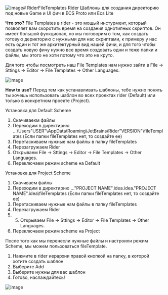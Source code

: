 ![image](https://github.com/user-attachments/assets/359c921b-89fd-4f85-9798-7adeb643fdbb)# RiderFileTemplates
Rider Шаблоны для создания директорию под новые Game и UI фич в ECS Proto или Ecs Lite

**Что это?**
File Templates в rider - это мощый инстурмент, который позволяет вам скоротить время на создания однотипных скриптов.
Он имеет большой функционал, но мы поговорим о том, как создать готовую дерикторию с нужными для нас скриптами, к примеру у нас есть один и тот же архитектурный вид нашей фичи, и для того чтобы создать новую фичу нужно все время создовать одни и теже папки и файлы, мы этого не хоти потому что это не круто.

Для того чтобы посмотреть наш File Templates нам нужно зайти в File -> Sttings -> Editor -> File Templates -> Other Languages.

![image](https://github.com/user-attachments/assets/3a3b6bfc-cdf6-48c5-ad82-4a884e0440be)

**How to use?**
Перед тем как устанавливать шаблоны, тебе нужно понять ты хочешь использовать шаблон во всех проектах rider (Default) или только в конкретном проекте (Project).

Установка для Default Scheme
1. Скачиваекм файлы
2. Переходим в директирию ...\Users\"USER"\AppData\Roaming\JetBrains\Rider"VERSION"\fileTemplates (Если папки fileTemplates нет, то создайте ее)
3. Перетаскиваем нужные нам файлы в папку fileTemplates
4. Перезагружаем Rider
5. Открываем File -> Sttings -> Editor -> File Templates -> Other Languages.
6. Переключаем режим scheme на Default

Установка для Project Scheme
1. Скачиваем файлы
2. Переходим в директирию ...\"PROJECT NAME"\.idea\.idea."PROJECT NAME"\.idea\fileTemplates (Если папки fileTemplates нет, то создайте ее)
3. Перетаскиваем нужные нам файлы в папку fileTemplates
4. Перезагружаем Rider
5. 5. Открываем File -> Sttings -> Editor -> File Templates -> Other Languages.
6. Переключаем режим scheme на Project

После того как мы перенесли нужные файлы и настроили режим Scheme, мы можем пользоваться fileTemplate.
1. Нажмите в rider иерархии правой кнопкой на папку, в которой хотите создать шаблон
2. Выберите Add
3. Выберите нужны для вас шаблон
4. Готово, наслаждайтесь!

![image](https://github.com/user-attachments/assets/8d865da6-6c01-4058-8dc8-5036f804a9d5)

